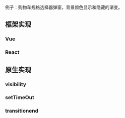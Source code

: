 例子：购物车规格选择器弹窗，背景颜色显示和隐藏的渐变。

## 框架实现

### Vue

### React

## 原生实现

### visibility

### setTimeOut

### transitionend